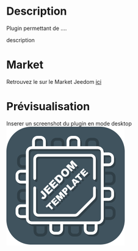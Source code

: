 # Description

Plugin permettant de ....

description

# Market

Retrouvez le sur le Market Jeedom [ici](https://www.jeedom.com/market/index.php?v=d&p=market&type=plugin&&name=<Plugin>)

# Prévisualisation

Inserer un screenshot du plugin en mode desktop
![scrennshot1](../images/template_icon.png)
